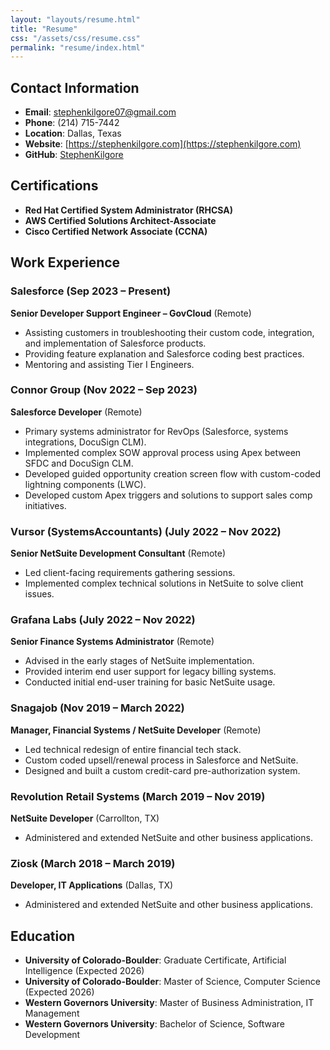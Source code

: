 ```yaml
---
layout: "layouts/resume.html"
title: "Resume"
css: "/assets/css/resume.css"
permalink: "resume/index.html"
---
```



## Contact Information
- **Email**: stephenkilgore07@gmail.com
- **Phone**: (214) 715-7442
- **Location**: Dallas, Texas
- **Website**: [https://stephenkilgore.com](https://stephenkilgore.com)
- **GitHub**: [StephenKilgore](https://github.com/StephenKilgore)

## Certifications
- **Red Hat Certified System Administrator (RHCSA)**
- **AWS Certified Solutions Architect-Associate**
- **Cisco Certified Network Associate (CCNA)**

## Work Experience
### Salesforce (Sep 2023 – Present)
**Senior Developer Support Engineer – GovCloud** (Remote)
- Assisting customers in troubleshooting their custom code, integration, and implementation of Salesforce products.
- Providing feature explanation and Salesforce coding best practices.
- Mentoring and assisting Tier I Engineers.

### Connor Group (Nov 2022 – Sep 2023)
**Salesforce Developer** (Remote)
- Primary systems administrator for RevOps (Salesforce, systems integrations, DocuSign CLM).
- Implemented complex SOW approval process using Apex between SFDC and DocuSign CLM.
- Developed guided opportunity creation screen flow with custom-coded lightning components (LWC).
- Developed custom Apex triggers and solutions to support sales comp initiatives.

### Vursor (SystemsAccountants) (July 2022 – Nov 2022)
**Senior NetSuite Development Consultant** (Remote)
- Led client-facing requirements gathering sessions.
- Implemented complex technical solutions in NetSuite to solve client issues.

### Grafana Labs (July 2022 – Nov 2022)
**Senior Finance Systems Administrator** (Remote)
- Advised in the early stages of NetSuite implementation.
- Provided interim end user support for legacy billing systems.
- Conducted initial end-user training for basic NetSuite usage.

### Snagajob (Nov 2019 – March 2022)
**Manager, Financial Systems / NetSuite Developer** (Remote)
- Led technical redesign of entire financial tech stack.
- Custom coded upsell/renewal process in Salesforce and NetSuite.
- Designed and built a custom credit-card pre-authorization system.

### Revolution Retail Systems (March 2019 – Nov 2019)
**NetSuite Developer** (Carrollton, TX)
- Administered and extended NetSuite and other business applications.

### Ziosk (March 2018 – March 2019)
**Developer, IT Applications** (Dallas, TX)
- Administered and extended NetSuite and other business applications.

## Education
- **University of Colorado-Boulder**: Graduate Certificate, Artificial Intelligence (Expected 2026)
- **University of Colorado-Boulder**: Master of Science, Computer Science (Expected 2026)
- **Western Governors University**: Master of Business Administration, IT Management
- **Western Governors University**: Bachelor of Science, Software Development
